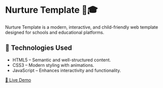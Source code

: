 # Nurture Template 🌱🎓

Nurture Template is a modern, interactive, and child-friendly web template designed for schools and educational platforms.

## 🚀 Technologies Used
* HTML5 – Semantic and well-structured content.
* CSS3 – Modern styling with animations.
* JavaScript – Enhances interactivity and functionality.

[📌 Live Demo](https://yasminzin.github.io/nurture-template/)
